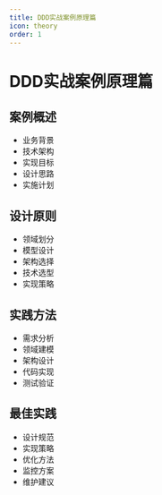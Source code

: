 ```yaml
---
title: DDD实战案例原理篇
icon: theory
order: 1
---
```


# DDD实战案例原理篇

## 案例概述
- 业务背景
- 技术架构
- 实现目标
- 设计思路
- 实施计划

## 设计原则
- 领域划分
- 模型设计
- 架构选择
- 技术选型
- 实现策略

## 实践方法
- 需求分析
- 领域建模
- 架构设计
- 代码实现
- 测试验证

## 最佳实践
- 设计规范
- 实现策略
- 优化方法
- 监控方案
- 维护建议
